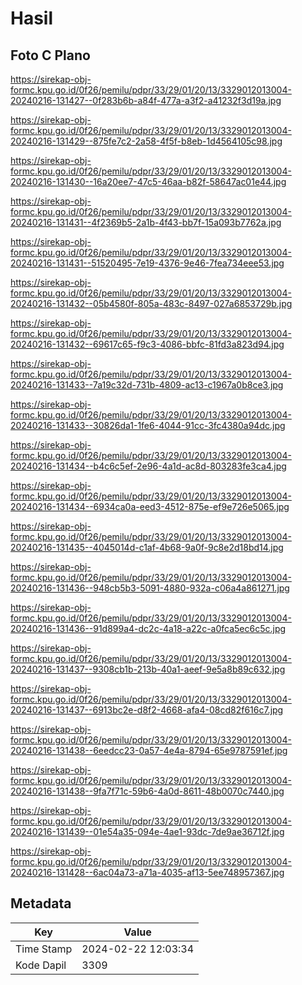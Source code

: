 # Hasil

## Foto C Plano

https://sirekap-obj-formc.kpu.go.id/0f26/pemilu/pdpr/33/29/01/20/13/3329012013004-20240216-131427--0f283b6b-a84f-477a-a3f2-a41232f3d19a.jpg

https://sirekap-obj-formc.kpu.go.id/0f26/pemilu/pdpr/33/29/01/20/13/3329012013004-20240216-131429--875fe7c2-2a58-4f5f-b8eb-1d4564105c98.jpg

https://sirekap-obj-formc.kpu.go.id/0f26/pemilu/pdpr/33/29/01/20/13/3329012013004-20240216-131430--16a20ee7-47c5-46aa-b82f-58647ac01e44.jpg

https://sirekap-obj-formc.kpu.go.id/0f26/pemilu/pdpr/33/29/01/20/13/3329012013004-20240216-131431--4f2369b5-2a1b-4f43-bb7f-15a093b7762a.jpg

https://sirekap-obj-formc.kpu.go.id/0f26/pemilu/pdpr/33/29/01/20/13/3329012013004-20240216-131431--51520495-7e19-4376-9e46-7fea734eee53.jpg

https://sirekap-obj-formc.kpu.go.id/0f26/pemilu/pdpr/33/29/01/20/13/3329012013004-20240216-131432--05b4580f-805a-483c-8497-027a6853729b.jpg

https://sirekap-obj-formc.kpu.go.id/0f26/pemilu/pdpr/33/29/01/20/13/3329012013004-20240216-131432--69617c65-f9c3-4086-bbfc-81fd3a823d94.jpg

https://sirekap-obj-formc.kpu.go.id/0f26/pemilu/pdpr/33/29/01/20/13/3329012013004-20240216-131433--7a19c32d-731b-4809-ac13-c1967a0b8ce3.jpg

https://sirekap-obj-formc.kpu.go.id/0f26/pemilu/pdpr/33/29/01/20/13/3329012013004-20240216-131433--30826da1-1fe6-4044-91cc-3fc4380a94dc.jpg

https://sirekap-obj-formc.kpu.go.id/0f26/pemilu/pdpr/33/29/01/20/13/3329012013004-20240216-131434--b4c6c5ef-2e96-4a1d-ac8d-803283fe3ca4.jpg

https://sirekap-obj-formc.kpu.go.id/0f26/pemilu/pdpr/33/29/01/20/13/3329012013004-20240216-131434--6934ca0a-eed3-4512-875e-ef9e726e5065.jpg

https://sirekap-obj-formc.kpu.go.id/0f26/pemilu/pdpr/33/29/01/20/13/3329012013004-20240216-131435--4045014d-c1af-4b68-9a0f-9c8e2d18bd14.jpg

https://sirekap-obj-formc.kpu.go.id/0f26/pemilu/pdpr/33/29/01/20/13/3329012013004-20240216-131436--948cb5b3-5091-4880-932a-c06a4a861271.jpg

https://sirekap-obj-formc.kpu.go.id/0f26/pemilu/pdpr/33/29/01/20/13/3329012013004-20240216-131436--91d899a4-dc2c-4a18-a22c-a0fca5ec6c5c.jpg

https://sirekap-obj-formc.kpu.go.id/0f26/pemilu/pdpr/33/29/01/20/13/3329012013004-20240216-131437--9308cb1b-213b-40a1-aeef-9e5a8b89c632.jpg

https://sirekap-obj-formc.kpu.go.id/0f26/pemilu/pdpr/33/29/01/20/13/3329012013004-20240216-131437--6913bc2e-d8f2-4668-afa4-08cd82f616c7.jpg

https://sirekap-obj-formc.kpu.go.id/0f26/pemilu/pdpr/33/29/01/20/13/3329012013004-20240216-131438--6eedcc23-0a57-4e4a-8794-65e9787591ef.jpg

https://sirekap-obj-formc.kpu.go.id/0f26/pemilu/pdpr/33/29/01/20/13/3329012013004-20240216-131438--9fa7f71c-59b6-4a0d-8611-48b0070c7440.jpg

https://sirekap-obj-formc.kpu.go.id/0f26/pemilu/pdpr/33/29/01/20/13/3329012013004-20240216-131439--01e54a35-094e-4ae1-93dc-7de9ae36712f.jpg

https://sirekap-obj-formc.kpu.go.id/0f26/pemilu/pdpr/33/29/01/20/13/3329012013004-20240216-131428--6ac04a73-a71a-4035-af13-5ee748957367.jpg


## Metadata

| Key        | Value               |
| ---------- | ------------------- |
| Time Stamp | 2024-02-22 12:03:34 |
| Kode Dapil | 3309                |



